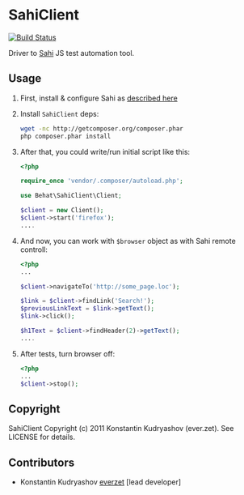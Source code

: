 SahiClient
==========

[![Build Status](https://secure.travis-ci.org/Behat/SahiClient.png)](http://travis-ci.org/Behat/SahiClient)

Driver to [Sahi](http://sahi.co.in/w/sahi) JS test automation tool.

Usage
-----

1. First, install & configure Sahi as [described here](http://sahi.co.in/w/using-sahi)
2. Install `SahiClient` deps:
    ``` bash
    wget -nc http://getcomposer.org/composer.phar
    php composer.phar install
    ```

2. After that, you could write/run initial script like this:

    ``` php
    <?php

    require_once 'vendor/.composer/autoload.php';

    use Behat\SahiClient\Client;

    $client = new Client();
    $client->start('firefox');
    ....
    ```

3. And now, you can work with `$browser` object as with Sahi remote controll:

    ``` php
    <?php
    ...

    $client->navigateTo('http://some_page.loc');

    $link = $client->findLink('Search!');
    $previousLinkText = $link->getText();
    $link->click();

    $h1Text = $client->findHeader(2)->getText();
    ....
    ```

4. After tests, turn browser off:

    ``` php
    <?php
    ...
    $client->stop();
    ```

Copyright
---------

SahiClient Copyright (c) 2011 Konstantin Kudryashov (ever.zet). See LICENSE for details.

Contributors
------------

* Konstantin Kudryashov [everzet](http://github.com/everzet) [lead developer]

